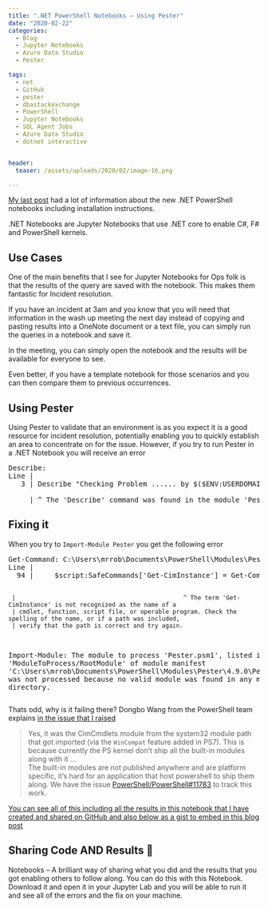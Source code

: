 ```yaml
---
title: ".NET PowerShell Notebooks – Using Pester"
date: "2020-02-22" 
categories:
  - Blog
  - Jupyter Notebooks
  - Azure Data Studio
  - Pester

tags:
  - net
  - GitHub 
  - pester
  - dbastackexchange
  - PowerShell
  - Jupyter Notebooks
  - SQL Agent Jobs
  - Azure Data Studio
  - dotnet interactive


header:
  teaser: /assets/uploads/2020/02/image-16.png

---
```

[My last post](http://localhost:4001/blog/jupyter%20notebooks/azure%20data%20studio/powershell/pwsh/dbatools/dbachecks/new-net-notebooks-are-here-powershell-7-notebooks-are-here/) had a lot of information about the new .NET PowerShell notebooks including installation instructions.

.NET Notebooks are Jupyter Notebooks that use .NET core to enable C#, F# and PowerShell kernels.

Use Cases
---------

One of the main benefits that I see for Jupyter Notebooks for Ops folk is that the results of the query are saved with the notebook. This makes them fantastic for Incident resolution.

If you have an incident at 3am and you know that you will need that information in the wash up meeting the next day instead of copying and pasting results into a OneNote document or a text file, you can simply run the queries in a notebook and save it.

In the meeting, you can simply open the notebook and the results will be available for everyone to see.

Even better, if you have a template notebook for those scenarios and you can then compare them to previous occurrences.

Using Pester
------------

Using Pester to validate that an environment is as you expect it is a good resource for incident resolution, potentially enabling you to quickly establish an area to concentrate on for the issue. However, if you try to run Pester in a .NET Notebook you will receive an error
<PRE class=wp-block-preformatted>Describe: 
Line |
   3 | Describe "Checking Problem ...... by $($ENV:USERDOMAIN) $($ENV:UserName)" {

     | ^ The 'Describe' command was found in the module 'Pester', but the module could not be loaded. For more information, run 'Import-Module Pester'.</PRE>
<H2>Fixing it</H2>
<P>When you try to <CODE>Import-Module Pester</CODE> you get the following error</P><PRE class=wp-block-preformatted>Get-Command: C:\Users\mrrob\Documents\PowerShell\Modules\Pester\4.9.0\Pester.psm1
Line |
  94 |     $script:SafeCommands['Get-CimInstance'] = Get-Command -Name Get-CimInstance -Module CimCmdlets @safeCommandLookupParameters

     |                                               ^ The term 'Get-CimInstance' is not recognized as the name of a
     | cmdlet, function, script file, or operable program. Check the spelling of the name, or if a path was included,
     | verify that the path is correct and try again.
 Import-Module: The module to process 'Pester.psm1', listed in field 'ModuleToProcess/RootModule' of module manifest 'C:\Users\mrrob\Documents\PowerShell\Modules\Pester\4.9.0\Pester.psd1' was not processed because no valid module was found in any module directory. </PRE>
Thats odd, why is it failing there? Dongbo Wang from the PowerShell team explains [in the issue that I raised](https://github.com/dotnet/interactive/issues/136)

> Yes, it was the CimCmdlets module from the system32 module path that got imported (via the `WinCompat` feature added in PS7). This is because currently the PS kernel don’t ship all the built-in modules along with it …  
> The built-in modules are not published anywhere and are platform specific, it’s hard for an application that host powershell to ship them along. We have the issue [PowerShell/PowerShell#11783](https://github.com/PowerShell/PowerShell/issues/11783) to track this work.


[You can see all of this including all the results in this notebook that I have created and shared on GitHub and also below as a gist to embed in this blog post](https://github.com/SQLDBAWithABeard/Presentations/blob/master/Notebooks/DotNet%20Notebook/01-PesterWontRun.ipynb)

Sharing Code AND Results 🙂
---------------------------

  
Notebooks – A brilliant way of sharing what you did and the results that you got enabling others to follow along. You can do this with this Notebook. Download it and open it in your Jupyter Lab and you will be able to run it and see all of the errors and the fix on your machine.
<SCRIPT src="https://gist.github.com/SQLDBAWithABeard/6f911ae171528181d226a11e9a24ad05.js"></SCRIPT>


